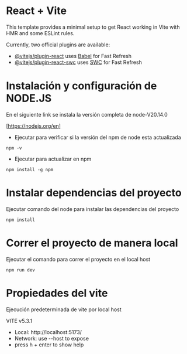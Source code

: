 # React + Vite

This template provides a minimal setup to get React working in Vite with HMR and some ESLint rules.

Currently, two official plugins are available:

- [@vitejs/plugin-react](https://github.com/vitejs/vite-plugin-react/blob/main/packages/plugin-react/README.md) uses [Babel](https://babeljs.io/) for Fast Refresh
- [@vitejs/plugin-react-swc](https://github.com/vitejs/vite-plugin-react-swc) uses [SWC](https://swc.rs/) for Fast Refresh


# Instalación y configuración de NODE.JS
En el siguiente link se instala la versión completa de node-V20.14.0

[https://nodejs.org/en]

- Ejecutar para verificar si la versión del npm de node esta actualizada
```
npm -v
```

- Ejecutar para actualizar en npm
```
npm install -g npm 
```

# Instalar dependencias del proyecto
Ejecutar comando del node para instalar las dependencias del proyecto

```
npm install
```

# Correr el proyecto de manera local

Ejecutar el comando para correr el proyecto en el local host

```
npm run dev
```

# Propiedades del vite

Ejecución predeterminada de vite por local host

VITE v5.3.1  

- Local:   http://localhost:5173/
- Network: use --host to expose
- press h + enter to show help


